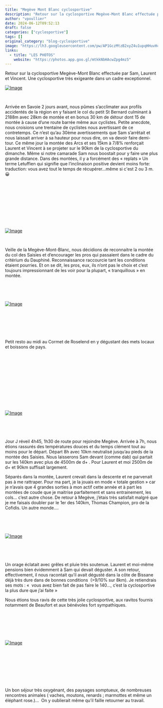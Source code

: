 ```yaml
---
title: "Megève Mont Blanc cyclosportive"
description: "Retour sur la cyclosportive Megève-Mont Blanc effectuée par Sam, Laurent et Vincent. Une cyclosportive très exigeante dans un cadre exceptionnel."
author: "vpoullier"
date: 2024-06-12T09:52:13
draft: false
categories: ["cyclosportive"]
tags: []
original_category: "blog-cyclosportive"
image: "https://lh3.googleusercontent.com/pw/AP1GczMtzB2xyZ4u1upqHHuvHckPPBz_JTtxmpcB3hB9IwJcGyT4eT5AEJWo8z2Z_9ngFa7XF4irWaE5JH3A0o3dNvvdDh4kMFcnrSrB34OE88OSk6WoOJA6f66ea0WHU4hVrJuRFfo5wCzZuFbyoBrljtaZ8A=w1260-h945-s-no-gm?authuser=0"
links:
  - title: "LES PHOTOS"
    website: "https://photos.app.goo.gl/mtkkNbHAcwZpg4mz5"
---
```


Retour sur la cyclosportive Megève-Mont Blanc effectuée par Sam, Laurent et Vincent. Une cyclosportive très exigeante dans un cadre exceptionnel.

<!--more-->

[![Image](https://lh3.googleusercontent.com/pw/AP1GczOOdmoks26gEZx3t_Opt8Z_8AzFTBorULdIthc7AkKliFDtx3k3r2L7JX37f9RVjISA7wzD4LBSlu0-q2rs-xUGAeiGkdvBJ2LGOL41d_SbkloOtj60kq3Mc2FBddlMfniH-8OQNrC4qUXrV0V7-x1y2w=w1260-h945-s-no-gm?authuser=0)](https://lh3.googleusercontent.com/pw/AP1GczOOdmoks26gEZx3t_Opt8Z_8AzFTBorULdIthc7AkKliFDtx3k3r2L7JX37f9RVjISA7wzD4LBSlu0-q2rs-xUGAeiGkdvBJ2LGOL41d_SbkloOtj60kq3Mc2FBddlMfniH-8OQNrC4qUXrV0V7-x1y2w=w1260-h945-s-no-gm?authuser=0)

&nbsp;

Arrivée en Savoie 2 jours avant, nous pûmes s’acclimater aux profils accidentés de la région en y faisant le col du petit St Bernard culminant à 2188m avec 28km de montée et en bonus 30 km de détour dont 15 de montée à cause d’une route barrée même aux cyclistes.&nbsp;Petite anecdote, nous croisions une trentaine de cyclistes nous avertissant de ce contretemps. Ce n’est qu’au 30ème avertissements que Sam s’arrêtait et nous laissait arriver à sa hauteur pour nous dire, on va devoir faire demi-tour.&nbsp;Ce même jour la montée des Arcs et ses 15km à 7/8% renforçait Laurent et Vincent à se projeter sur le 90km de la cyclosportive du dimanche. Même si notre camarade Sam nous boostait pour y faire une plus grande distance. Dans des montées, il y a forcément des «&nbsp;replats&nbsp;» Un terme Letuffien qui signifie que l’inclinaison positive devient moins forte: traduction: vous avez tout le temps de récupérer...même si c'est 2 ou 3 m.😀

&nbsp;

&nbsp;

&nbsp;

&nbsp;

&nbsp;

[![Image](https://lh3.googleusercontent.com/pw/AP1GczPJOwWBy6hLjsvbvUuiANe21oMFtDrT6yRBsR7nWpJF7q-trAtV5cXoHtyltN2FY6JU-HjF-pwRTklWAy8MxO8kGItkWwDarIbO74GS208nAW7DHOpo1anJNFC60lDYYpKkLv1llUtsZKjgd3BB2lm8cw=w1920-h864-s-no-gm?authuser=0)](https://lh3.googleusercontent.com/pw/AP1GczPJOwWBy6hLjsvbvUuiANe21oMFtDrT6yRBsR7nWpJF7q-trAtV5cXoHtyltN2FY6JU-HjF-pwRTklWAy8MxO8kGItkWwDarIbO74GS208nAW7DHOpo1anJNFC60lDYYpKkLv1llUtsZKjgd3BB2lm8cw=w1920-h864-s-no-gm?authuser=0)

&nbsp;

Veille de la Megève-Mont-Blanc, nous décidions de reconnaitre la montée du col des Saisies et d’encourager les pros qui passaient dans le cadre du critérium du Dauphiné. Reconnaissance raccourcie tant les conditions étaient pourries. Et on se dit, les pros, eux, ils n’ont pas le choix et c’est toujours impressionnant de les voir pour la plupart, «&nbsp;tranquillous&nbsp;» en montée.&nbsp;

&nbsp;

&nbsp;

[![Image](https://lh3.googleusercontent.com/pw/AP1GczPMhjuMttaUTFmEQ1tV4HjnmuO09pzMQgFctF7qOfo8UXUACgaEVfIn8_HxEIzKDFtv-Y0meiWhYnufZmQqApyds2UcKq_Vb3pnONhfcNattkFDnyySwXRk7uZNg25nciBgoHKegi5asGsfODPc79NFLA=w1260-h945-s-no-gm?authuser=0)](https://lh3.googleusercontent.com/pw/AP1GczPMhjuMttaUTFmEQ1tV4HjnmuO09pzMQgFctF7qOfo8UXUACgaEVfIn8_HxEIzKDFtv-Y0meiWhYnufZmQqApyds2UcKq_Vb3pnONhfcNattkFDnyySwXRk7uZNg25nciBgoHKegi5asGsfODPc79NFLA=w1260-h945-s-no-gm?authuser=0)

&nbsp;

&nbsp;

&nbsp;

Petit resto au midi au Cormet de Roselend en y dégustant des mets locaux et boissons de pays.

&nbsp;

&nbsp;

&nbsp;

&nbsp;

&nbsp;

&nbsp;

[![Image](https://lh3.googleusercontent.com/pw/AP1GczMuo8IOPkuqrfnqgI3s_VFZORaapTYNcazM4FnlaV8Z0UDSnhRP5TbEGyeddoxXXM3BgMTKqfPggHcKN-Wn6i67Si7m43y0RCdk7KzTgjNvv5_TDJQ_UP2cRdJblepd9Cj7531JJHiHKW6Mrw93gzxALA=w1260-h945-s-no-gm?authuser=0)](https://lh3.googleusercontent.com/pw/AP1GczMuo8IOPkuqrfnqgI3s_VFZORaapTYNcazM4FnlaV8Z0UDSnhRP5TbEGyeddoxXXM3BgMTKqfPggHcKN-Wn6i67Si7m43y0RCdk7KzTgjNvv5_TDJQ_UP2cRdJblepd9Cj7531JJHiHKW6Mrw93gzxALA=w1260-h945-s-no-gm?authuser=0)

&nbsp;

&nbsp;

Jour J réveil 4h45, 1h30 de route pour rejoindre Megève. Arrivée à 7h, nous étions rassurés des températures douces et du temps clément tout au moins pour le départ.&nbsp;Départ 8h avec 10km neutralisé jusqu’au pieds de la montée des Saisies. Nous laisserons Sam devant (comme dab) qui partait sur les 140km avec plus de 4500m de d+ . Pour Laurent et moi 2500m de d+ et 90km suffisait largement.

Séparés dans la montée, Laurent crevait dans la descente et ne parvenait pas à me rattraper. Pour ma part, je la jouais en mode «&nbsp;totale gestion&nbsp;» car je n’avais que 4 grandes sorties à mon actif cette année et à part les montées de coude que je maitrise parfaitement et sans entrainement, les cols… c’est autre chose.&nbsp;De retour à Megève, j’étais très satisfait malgré que je me faisais doubler par le 1er des 140km, Thomas Champion, pro de la Cofidis. Un autre monde....&nbsp;

&nbsp;

&nbsp;

[![Image](https://lh3.googleusercontent.com/pw/AP1GczOYgkdlSmzHOYAJReUYdLZylyBrjHJPZsaXzzbBOKBJInS5C4lEXiQ0n3KhfzngJqYKPeHwmQLKCwabZVXoEcpnAfvH2wFKR861J6P-gdYj3cs2vvEeJ7qLGMhz-JI2yygAFViSazzcga-7hDFM6h1i8Q=w1920-h864-s-no-gm?authuser=0)](https://lh3.googleusercontent.com/pw/AP1GczOYgkdlSmzHOYAJReUYdLZylyBrjHJPZsaXzzbBOKBJInS5C4lEXiQ0n3KhfzngJqYKPeHwmQLKCwabZVXoEcpnAfvH2wFKR861J6P-gdYj3cs2vvEeJ7qLGMhz-JI2yygAFViSazzcga-7hDFM6h1i8Q=w1920-h864-s-no-gm?authuser=0)

&nbsp;

&nbsp;

Un orage éclatait avec grêles et pluie très soutenue. Laurent et moi-même pensions bien évidemment à Sam qui devait déguster. A son retour, effectivement, il nous racontait qu’il avait dégusté dans la côte de Bissane déjà très dure dans de bonnes conditions &nbsp;(&gt;9/10% sur 8km). Je retiendrais ses mots&nbsp;: «&nbsp; vous avez bien fait de pas faire le 140…, c’est la cyclosportive la plus dure que j’ai faite&nbsp;»

Nous étions tous ravis de cette très jolie cyclosportive, aux ravitos fournis notamment de Beaufort et aux bénévoles fort sympathiques.

&nbsp;

&nbsp;

&nbsp;

[![Image](https://lh3.googleusercontent.com/pw/AP1GczNjJL2ahGrNJuP8mTvB0NCFhDOT-NivhnCHk0RkBIoYjHFaSpgFz8dUx4urX9XW82F9ZLQHo-WdYvqFAXYDcKH1mYIhhSLYYDcyvuOwC9H42_KDC13BUoserDc4eIVP9pTQkCY638PPdbYmM8Xz8gcnAw=w1260-h945-s-no-gm?authuser=0)](https://lh3.googleusercontent.com/pw/AP1GczNjJL2ahGrNJuP8mTvB0NCFhDOT-NivhnCHk0RkBIoYjHFaSpgFz8dUx4urX9XW82F9ZLQHo-WdYvqFAXYDcKH1mYIhhSLYYDcyvuOwC9H42_KDC13BUoserDc4eIVP9pTQkCY638PPdbYmM8Xz8gcnAw=w1260-h945-s-no-gm?authuser=0)

&nbsp;

&nbsp;

&nbsp;

&nbsp;

Un bon séjour très oxygénant, des paysages somptueux, de nombreuses rencontres animales ( vaches, moutons, renards&nbsp;; marmottes et même un éléphant rose.)…&nbsp; On y oublierait même qu’il faille retourner au travail.